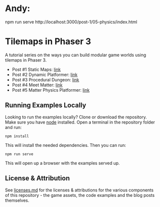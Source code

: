 # Andy:
npm run serve
http://localhost:3000/post-1/05-physics/index.html

# Tilemaps in Phaser 3

A tutorial series on the ways you can build modular game worlds using tilemaps in Phaser 3.

- Post #1 Static Maps: [link](https://medium.com/@michaelwesthadley/modular-game-worlds-in-phaser-3-tilemaps-1-958fc7e6bbd6)
- Post #2 Dynamic Platformer: [link](https://medium.com/@michaelwesthadley/modular-game-worlds-in-phaser-3-tilemaps-2-dynamic-platformer-3d68e73d494a)
- Post #3 Procedural Dungeon: [link](https://medium.com/@michaelwesthadley/modular-game-worlds-in-phaser-3-tilemaps-3-procedural-dungeon-3bc19b841cd)
- Post #4 Meet Matter: [link](https://medium.com/@michaelwesthadley/modular-game-worlds-in-phaser-3-tilemaps-4-meet-matter-js-abf4dfa65ca1)
- Post #5 Matter Physics Platformer: [link](https://medium.com/@michaelwesthadley/modular-game-worlds-in-phaser-3-tilemaps-5-matter-physics-platformer-d14d1f614557)

## Running Examples Locally

Looking to run the examples locally?
Clone or download the repository. Make sure you have [node](https://nodejs.org/en/) installed. Open a terminal in the repository folder and run:

```
npm install
```

This will install the needed dependencies. Then you can run:

```
npm run serve
```

This will open up a browser with the examples served up.

## License & Attribution

See [licenses.md](./licenses.md) for the licenses & attributions for the various components of this repository - the game assets, the code examples and the blog posts themselves.
